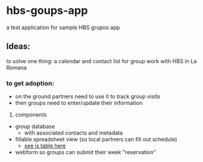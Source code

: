 # hbs-goups-app
a test application for sample HBS grupos app

## Ideas:

to solve one thing: a calendar and contact list for group work with HBS in La Romana

### to get adoption:
- on the ground partners need to use it to track group visits
- then groups need to enter/update their information

1. components
  - group database
    - with associated contacts and metadata
  - fillable spreadsheet view (so local partners can fill out schedule)
    - [see js table here](http://handsontable.com/)
  - webform so groups can submit their week "reservation"
